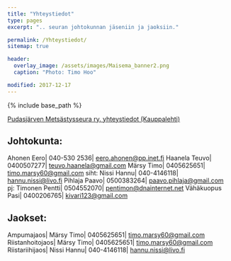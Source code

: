 ```yaml
---
title: "Yhteystiedot"
type: pages
excerpt: ".. seuran johtokunnan jäseniin ja jaoksiin."

permalink: /Yhteystiedot/
sitemap: true

header:
  overlay_image: /assets/images/Maisema_banner2.png
  caption: "Photo: Timo Hoo"

modified: 2017-12-17
---
```


{% include base_path %}

[Pudasjärven Metsästysseura ry. yhteystiedot (Kauppalehti)][76d5a75e]

  [76d5a75e]: http://www.kauppalehti.fi/yritykset/yritys/pudasjarven+metsastysseura+ry/20684606 "Seuran yhteystiedot"

## Johtokunta:

Ahonen Eero|  040-530 2536| <eero.ahonen@pp.inet.fi>
Haanela Teuvo| 0400507277| <teuvo.haanela@gmail.com>
Märsy Timo|  0405625651|  <timo.marsy60@gmail.com>
siht: Nissi Hannu|  040-4146118|  <hannu.nissi@livo.fi>
Pihlaja Paavo| 0500383264| <paavo.pihlaja@gmail.com>
pj: Timonen Pentti|  0504552070|  <pentimon@dnainternet.net>
Vähäkuopus Pasi|  0400206765|  <kivari123@gmail.com>

## Jaokset:

Ampumajaos| Märsy Timo|  0405625651|  <timo.marsy60@gmail.com>
Riistanhoitojaos| Märsy Timo|  0405625651|  <timo.marsy60@gmail.com>
Riistariihijaos| Nissi Hannu|  040-4146118|  <hannu.nissi@livo.fi>
